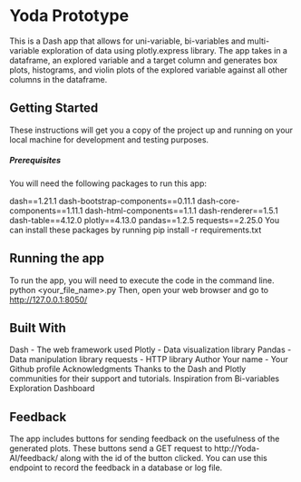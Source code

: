 # Yoda Prototype

This is a Dash app that allows for uni-variable, bi-variables and multi-variable exploration of data using plotly.express library. The app takes in a dataframe, an explored variable and a target column and generates box plots, histograms, and violin plots of the explored variable against all other columns in the dataframe.

## Getting Started
These instructions will get you a copy of the project up and running on your local machine for development and testing purposes.

##### Prerequisites
You will need the following packages to run this app:

dash==1.21.1
dash-bootstrap-components==0.11.1
dash-core-components==1.11.1
dash-html-components==1.1.1
dash-renderer==1.5.1
dash-table==4.12.0
plotly==4.13.0
pandas==1.2.5
requests==2.25.0
You can install these packages by running pip install -r requirements.txt

## Running the app
To run the app, you will need to execute the code in the command line.
python <your_file_name>.py
Then, open your web browser and go to http://127.0.0.1:8050/

## Built With
Dash - The web framework used
Plotly - Data visualization library
Pandas - Data manipulation library
requests - HTTP library
Author
Your name - Your Github profile
Acknowledgments
Thanks to the Dash and Plotly communities for their support and tutorials.
Inspiration from Bi-variables Exploration Dashboard

## Feedback
The app includes buttons for sending feedback on the usefulness of the generated plots. These buttons send a GET request to http://Yoda-AI/feedback/ along with the id of the button clicked. You can use this endpoint to record the feedback in a database or log file.
